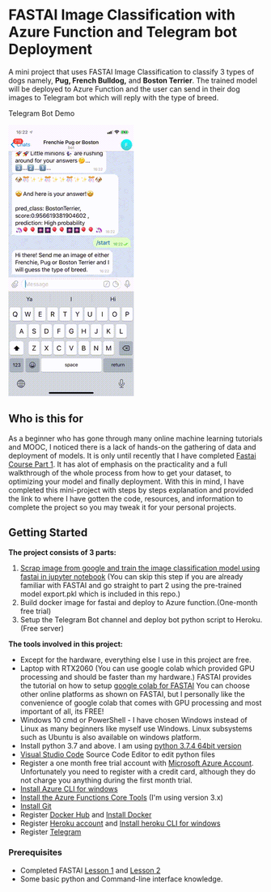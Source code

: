 # FASTAI Image Classification with Azure Function and Telegram bot Deployment
A mini project that uses FASTAI Image Classification to classify 3 types of dogs namely, **Pug, French Bulldog,** and **Boston Terrier**.  The trained model will be deployed to Azure Function and the user can send in their dog images to Telegram bot which will reply with the type of breed.

Telegram Bot Demo  

![Telegram Bot Gif](https://github.com/Unicorndy/FASTAI_Image_Classification_with_Azure_Function_and_Telegram_bot_Deployment/blob/master/image/telegrambot_sample.gif)

## Who is this for
As a beginner who has gone through many online machine learning tutorials and MOOC, I noticed there is a lack of hands-on the gathering of data and deployment of models. It is only until recently that I have completed [Fastai Course Part 1](https://course.fast.ai/). It has alot of emphasis on the practicality and a full walkthrough of the whole process from how to get your dataset, to optimizing your model and finally deployment. With this in mind, I have completed this mini-project with steps by steps explanation and provided the link to where I have gotten the code, resources, and information to complete the project so you may tweak it for your personal projects.


## Getting Started

**The project consists of 3 parts:**
1. [Scrap image from google and train the image classification model using fastai in jupyter notebook](https://github.com/Unicorndy/FASTAI_Image_Classification_with_Azure_Function_and_Telegram_bot_Deployment/tree/master/Part1-Training-Model) (You can skip this step if you are already familiar with FASTAI and go straight to part 2 using the pre-trained model export.pkl which is included in this repo.)
2. Build docker image for fastai and deploy to Azure function.(One-month free trial)
3. Setup the Telegram Bot channel and deploy bot python script to Heroku.(Free server)


**The tools involved in this project:**
* Except for the hardware, everything else I use in this project are free.
* Laptop with RTX2060 (You can use google colab which provided GPU processing and should be faster than my hardware.) FASTAI provides the tutorial on how to setup [google colab for FASTAI](https://course.fast.ai/start_colab.html) 
You can choose other online platforms as shown on FASTAI, but I personally like the convenience of google colab that comes with GPU processing and most important of all, its FREE!
* Windows 10 cmd or PowerShell - I have chosen Windows instead of Linux as many beginners like myself use Windows. Linux subsystems such as Ubuntu is also available on windows platform.
* Install python 3.7 and above. I am using [python 3.7.4 64bit version](https://www.python.org/ftp/python/3.7.4/python-3.7.4-amd64.exe)
* [Visual Studio Code](https://code.visualstudio.com/Download) Source Code Editor to edit python files
* Register a one month free trial account with [Microsoft Azure Account](https://azure.microsoft.com/en-us/). Unfortunately you need to register with a credit card, although they do not charge you anything during the first month trial.
* [Install Azure CLI for windows](https://docs.microsoft.com/en-us/cli/azure/install-azure-cli-windows?view=azure-cli-latest)
* [Install the Azure Functions Core Tools](https://docs.microsoft.com/en-us/azure/azure-functions/functions-run-local?tabs=windows#v2) (I'm using version 3.x)
* [Install Git](https://git-scm.com/downloads)
* Register [Docker Hub](https://hub.docker.com/) and [Install Docker](https://www.docker.com/products/docker-desktop)
* Register [Heroku account](https://www.heroku.com/) and [Install heroku CLI for windows](https://devcenter.heroku.com/articles/heroku-cli)
* Register [Telegram](https://telegram.org/)


### Prerequisites

* Completed FASTAI [Lesson 1](https://course.fast.ai/videos/?lesson=1) and [Lesson 2](https://course.fast.ai/videos/?lesson=2)
* Some basic python and Command-line interface knowledge.


